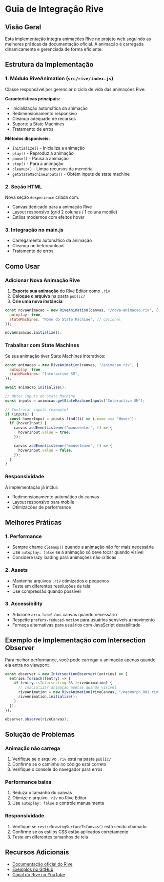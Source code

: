 # Guia de Integração Rive

## Visão Geral

Esta implementação integra animações Rive no projeto web seguindo as melhores práticas da documentação oficial. A animação é carregada dinamicamente e gerenciada de forma eficiente.

## Estrutura da Implementação

### 1. Módulo RiveAnimation (`src/rive/index.js`)

Classe responsável por gerenciar o ciclo de vida das animações Rive:

**Características principais:**

- Inicialização automática da animação
- Redimensionamento responsivo
- Cleanup adequado de recursos
- Suporte a State Machines
- Tratamento de erros

**Métodos disponíveis:**

- `initialize()` - Inicializa a animação
- `play()` - Reproduz a animação
- `pause()` - Pausa a animação
- `stop()` - Para a animação
- `cleanup()` - Limpa recursos da memória
- `getStateMachineInputs()` - Obtém inputs de state machine

### 2. Seção HTML

Nova seção `#experience` criada com:

- Canvas dedicado para a animação Rive
- Layout responsivo (grid 2 colunas / 1 coluna mobile)
- Estilos modernos com efeitos hover

### 3. Integração no main.js

- Carregamento automático da animação
- Cleanup no beforeunload
- Tratamento de erros

## Como Usar

### Adicionar Nova Animação Rive

1. **Exporte sua animação** do Rive Editor como `.riv`
2. **Coloque o arquivo** na pasta `public/`
3. **Crie uma nova instância**:

```javascript
const novaAnimacao = new RiveAnimation(canvas, "/nova-animacao.riv", {
  autoplay: true,
  stateMachines: "Nome do State Machine", // opcional
});

novaAnimacao.initialize();
```

### Trabalhar com State Machines

Se sua animação tiver State Machines interativos:

```javascript
const animacao = new RiveAnimation(canvas, "/animacao.riv", {
  autoplay: true,
  stateMachines: "Interactive SM",
});

await animacao.initialize();

// Obter inputs do State Machine
const inputs = animacao.getStateMachineInputs("Interactive SM");

// Controlar inputs (exemplo)
if (inputs) {
  const hoverInput = inputs.find((i) => i.name === "Hover");
  if (hoverInput) {
    canvas.addEventListener("mouseenter", () => {
      hoverInput.value = true;
    });

    canvas.addEventListener("mouseleave", () => {
      hoverInput.value = false;
    });
  }
}
```

### Responsividade

A implementação já inclui:

- Redimensionamento automático do canvas
- Layout responsivo para mobile
- Otimizações de performance

## Melhores Práticas

### 1. Performance

- Sempre chame `cleanup()` quando a animação não for mais necessária
- Use `autoplay: false` se a animação só deve tocar quando visível
- Considere lazy loading para animações não críticas

### 2. Assets

- Mantenha arquivos `.riv` otimizados e pequenos
- Teste em diferentes resoluções de tela
- Use compressão quando possível

### 3. Accessibility

- Adicione `aria-label` aos canvas quando necessário
- Respeite `prefers-reduced-motion` para usuários sensíveis a movimento
- Forneça alternativas para usuários com JavaScript desabilitado

## Exemplo de Implementação com Intersection Observer

Para melhor performance, você pode carregar a animação apenas quando ela entra no viewport:

```javascript
const observer = new IntersectionObserver((entries) => {
  entries.forEach((entry) => {
    if (entry.isIntersecting && !riveAnimation) {
      // Inicializar animação apenas quando visível
      riveAnimation = new RiveAnimation(riveCanvas, "/neomorph_001.riv");
      riveAnimation.initialize();
    }
  });
});

observer.observe(riveCanvas);
```

## Solução de Problemas

### Animação não carrega

1. Verifique se o arquivo `.riv` está na pasta `public/`
2. Confirme se o caminho no código está correto
3. Verifique o console do navegador para erros

### Performance baixa

1. Reduza o tamanho do canvas
2. Otimize o arquivo `.riv` no Rive Editor
3. Use `autoplay: false` e controle manualmente

### Responsividade

1. Verifique se `resizeDrawingSurfaceToCanvas()` está sendo chamado
2. Confirme se os estilos CSS estão aplicados corretamente
3. Teste em diferentes tamanhos de tela

## Recursos Adicionais

- [Documentação oficial do Rive](https://rive.app/docs/runtimes/web/web-js)
- [Exemplos no GitHub](https://github.com/rive-app/rive-wasm/tree/master/js/examples)
- [Canal do Rive no YouTube](https://youtube.com/playlist?list=PLujDTZWVDSsFGonP9kzAnvryowW098-p3)

